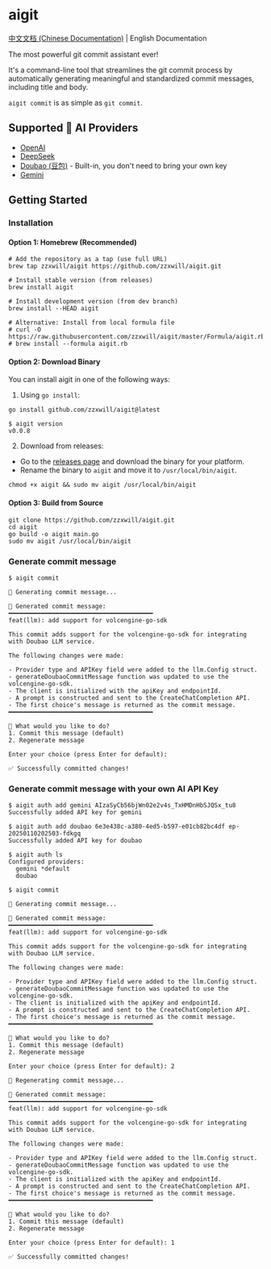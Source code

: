 # aigit

[中文文档 (Chinese Documentation)](./README_CN.md) | English Documentation

The most powerful git commit assistant ever!

It's a command-line tool that streamlines the git commit process by automatically generating meaningful and standardized commit messages, including title and body.

`aigit commit` is as simple as `git commit`.

## Supported 🤖 AI Providers

- [OpenAI](https://openai.com/)
- [DeepSeek](https://deepseek.com/)
- [Doubao (豆包)](https://www.volcengine.com/product/doubao) - Built-in, you don't need to bring your own key
- [Gemini](https://gemini.google.com/)

## Getting Started

### Installation

#### Option 1: Homebrew (Recommended)

```shell
# Add the repository as a tap (use full URL)
brew tap zzxwill/aigit https://github.com/zzxwill/aigit.git

# Install stable version (from releases)
brew install aigit

# Install development version (from dev branch)
brew install --HEAD aigit

# Alternative: Install from local formula file
# curl -O https://raw.githubusercontent.com/zzxwill/aigit/master/Formula/aigit.rb
# brew install --formula aigit.rb
```

#### Option 2: Download Binary

You can install aigit in one of the following ways:

1. Using `go install`:

```shell
go install github.com/zzxwill/aigit@latest
```

```shell
$ aigit version
v0.0.8
```

2. Download from releases:

- Go to the [releases page](https://github.com/zzxwill/aigit/releases) and download the binary for your platform.
- Rename the binary to `aigit` and move it to `/usr/local/bin/aigit`.

```shell
chmod +x aigit && sudo mv aigit /usr/local/bin/aigit
```

#### Option 3: Build from Source

```shell
git clone https://github.com/zzxwill/aigit.git
cd aigit
go build -o aigit main.go
sudo mv aigit /usr/local/bin/aigit
```

### Generate commit message

```shell
$ aigit commit

🤖 Generating commit message...

📝 Generated commit message:
━━━━━━━━━━━━━━━━━━━━━━━━━━━━━━━━━━━━━━━━
feat(llm): add support for volcengine-go-sdk

This commit adds support for the volcengine-go-sdk for integrating with Doubao LLM service.

The following changes were made:

- Provider type and APIKey field were added to the llm.Config struct.
- generateDoubaoCommitMessage function was updated to use the volcengine-go-sdk.
- The client is initialized with the apiKey and endpointId.
- A prompt is constructed and sent to the CreateChatCompletion API.
- The first choice's message is returned as the commit message.
━━━━━━━━━━━━━━━━━━━━━━━━━━━━━━━━━━━━━━━━

🤔 What would you like to do?
1. Commit this message (default)
2. Regenerate message

Enter your choice (press Enter for default):

✅ Successfully committed changes!
```

### Generate commit message with your own AI API Key

```shell
$ aigit auth add gemini AIzaSyCb56bjWn02e2v4s_TxHMDnHbSJQSx_tu8
Successfully added API key for gemini

$ aigit auth add doubao 6e3e438c-a380-4ed5-b597-e01cb82bc4df ep-20250110202503-fdkgq
Successfully added API key for doubao

$ aigit auth ls
Configured providers:
  gemini *default
  doubao

$ aigit commit

🤖 Generating commit message...

📝 Generated commit message:
━━━━━━━━━━━━━━━━━━━━━━━━━━━━━━━━━━━━━━━━
feat(llm): add support for volcengine-go-sdk

This commit adds support for the volcengine-go-sdk for integrating with Doubao LLM service.

The following changes were made:

- Provider type and APIKey field were added to the llm.Config struct.
- generateDoubaoCommitMessage function was updated to use the volcengine-go-sdk.
- The client is initialized with the apiKey and endpointId.
- A prompt is constructed and sent to the CreateChatCompletion API.
- The first choice's message is returned as the commit message.
━━━━━━━━━━━━━━━━━━━━━━━━━━━━━━━━━━━━━━━━

🤔 What would you like to do?
1. Commit this message (default)
2. Regenerate message

Enter your choice (press Enter for default): 2

🤖 Regenerating commit message...

📝 Generated commit message:
━━━━━━━━━━━━━━━━━━━━━━━━━━━━━━━━━━━━━━━━
feat(llm): add support for volcengine-go-sdk

This commit adds support for the volcengine-go-sdk for integrating with Doubao LLM service.

The following changes were made:

- Provider type and APIKey field were added to the llm.Config struct.
- generateDoubaoCommitMessage function was updated to use the volcengine-go-sdk.
- The client is initialized with the apiKey and endpointId.
- A prompt is constructed and sent to the CreateChatCompletion API.
- The first choice's message is returned as the commit message.
━━━━━━━━━━━━━━━━━━━━━━━━━━━━━━━━━━━━━━━━

🤔 What would you like to do?
1. Commit this message (default)
2. Regenerate message

Enter your choice (press Enter for default): 1

✅ Successfully committed changes!

```
